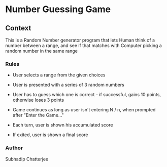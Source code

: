 # Number Guessing Game

## Context

This is a Random Number generator program that lets Human think of a number between a range, and see if that matches with Computer picking a random number in the same range

### Rules

* User selects a range from the given choices

* User is presented with a series of 3 random numbers

* User has to guess which one is correct - if successful, gains 10 points, otherwise loses 3 points

* Game continues as long as user isn't entering N / n, when prompted after "Enter the Game..."

* Each turn, user is shown his accumulated score

* If exited, user is shown a final score

### Author

Subhadip Chatterjee

